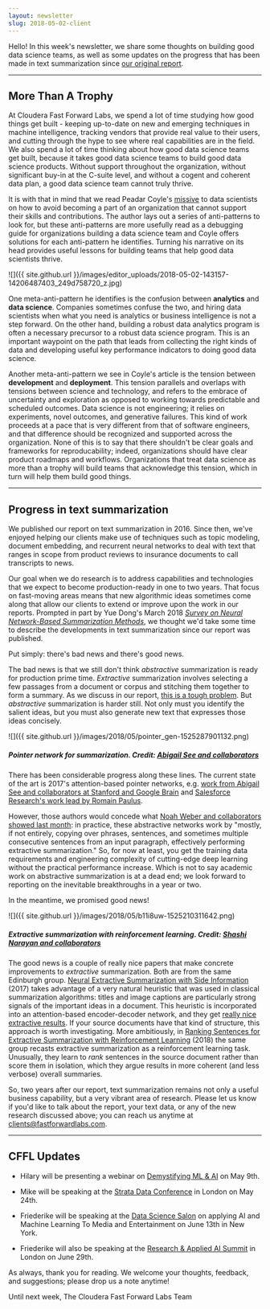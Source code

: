```yaml
---
layout: newsletter
slug: 2018-05-02-client
---
```


Hello!  In this week's newsletter, we share some thoughts on building good data science teams, as well as some updates on the progress that has been made in text summarization since [our original report](https://ff04.fastforwardlabs.com/).

---

## More Than A Trophy

At Cloudera Fast Forward Labs, we spend a lot of time studying how good things get built - keeping up-to-date on new and emerging techniques in machine intelligence, tracking vendors that provide real value to their users, and cutting through the hype to see where real capabilities are in the field. We also spend a lot of time thinking about how good data science teams get built, because it takes good data science teams to build good data science products. Without support throughout the organization, without significant buy-in at the C-suite level, and without a cogent and coherent data plan, a good data science team cannot truly thrive.

It is with that in mind that we read Peadar Coyle's [missive](https://peadarcoyle.wordpress.com/2017/07/23/avoiding-being-a-trophy-data-scientist/) to data scientists on how to avoid becoming a part of an organization that cannot support their skills and contributions. The author lays out a series of anti-patterns to look for, but these anti-patterns are more usefully read as a debugging guide for organizations building a data science team and Coyle offers solutions for each anti-pattern he identifies. Turning his narrative on its head provides useful lessons for building teams that help good data scientists thrive. 

![]({{ site.github.url }}/images/editor_uploads/2018-05-02-143157-14206487403_249d758720_z.jpg)

One meta-anti-pattern he identifies is the confusion between **analytics** and **data science**. Companies sometimes confuse the two, and hiring data scientists when what you need is analytics or business intelligence is not a step forward. On the other hand, building a robust data analytics program is often a necessary precursor to a robust data science program. This is an important waypoint on the path that leads from collecting the right kinds of data and developing useful key performance indicators to doing good data science. 

Another meta-anti-pattern we see in Coyle's article is the tension between **development** and **deployment**. This tension parallels and overlaps with tensions between science and technology, and refers to the embrace of uncertainty and exploration as opposed to working towards predictable and scheduled outcomes. Data science is not engineering; it relies on experiments, novel outcomes, and generative failures. This kind of work proceeds at a pace that is very different from that of software engineers, and that difference should be recognized and supported across the organization. None of this is to say that there shouldn't be clear goals and frameworks for reproducability; indeed, organizations should have clear product roadmaps and workflows. Organizations that treat data science as more than a trophy will build teams that acknowledge this tension, which in turn will help them build good things.

---

## Progress in text summarization

We published our report on text summarization in 2016. Since then, we've
enjoyed helping our clients make use of techniques such as topic modeling,
document embedding, and recurrent neural networks to deal with text that ranges
in scope from product reviews to insurance documents to call transcripts to news. 

Our goal when we do research is to address capabilities and technologies that
we expect to become production-ready in one to two years. That focus on
fast-moving areas means that new algorithmic ideas sometimes come along that
allow our clients to extend or improve upon the work in our reports. Prompted in
part by Yue Dong's March 2018 _[Survey on Neural Network-Based Summarization
Methods](https://arxiv.org/abs/1804.04589)_, we thought we'd take some time to
describe the developments in text summarization since our report was published. 

Put simply: there's bad news and there's good news.

The bad news is that we still don't think _abstractive_ summarization is ready
for production prime time. _Extractive_ summarization involves selecting a few
passages from a document or corpus and stitching them together to form a
summary. As we discuss in our report, [this is a tough
problem](http://blog.fastforwardlabs.com/2016/04/11/new-tools-to-summarize-text.html).
But _abstractive_ summarization is harder still. Not only must you identify the
salient ideas, but you must also generate new text that expresses those ideas
concisely.

![]({{ site.github.url }}/images/2018/05/pointer_gen-1525287901132.png)
##### Pointer network for summarization. Credit: [Abigail See and collaborators](http://www.abigailsee.com/2017/04/16/taming-rnns-for-better-summarization.html)

There has been considerable progress along these lines. The current state of
the art is 2017's attention-based pointer networks, e.g. [work from Abigail See
and collaborators at Stanford and Google
Brain](http://www.abigailsee.com/2017/04/16/taming-rnns-for-better-summarization.html)
and [Salesforce Research's work lead by Romain
Paulus](https://einstein.ai/research/your-tldr-by-an-ai-a-deep-reinforced-model-for-abstractive-summarization).

However, those authors would concede what [Noah Weber and collaborators showed
last month](https://arxiv.org/abs/1803.07038): in practice, these abstractive
networks work by "mostly, if not entirely, copying over phrases, sentences, and
sometimes multiple consecutive sentences from an input paragraph, effectively
performing extractive summarization." So, for now at least, you get the training
data requirements and engineering complexity of cutting-edge deep learning
without the practical performance increase. Which is not to say academic work
on abstractive summarization is at a dead end; we look forward to reporting on the
inevitable breakthroughs in a year or two.

In the meantime, we promised good news!

![]({{ site.github.url }}/images/2018/05/b11i8uw-1525210311642.png)
##### Extractive summarization with reinforcement learning. Credit: [Shashi Narayan and collaborators](https://arxiv.org/abs/1802.08636)

The good news is a couple of really nice papers that make concrete improvements
to _extractive_ summarization. Both are from the same Edinburgh group. [Neural
Extractive Summarization with Side
Information](https://arxiv.org/abs/1704.04530) (2017) takes advantage of a very
natural heuristic that was used in classical summarization algorithms: titles
and image captions are particularly strong signals of the important ideas in a
document. This heuristic is incorporated into an attention-based
encoder-decoder network, and they get [really nice extractive
results](http://kinloch.inf.ed.ac.uk/sidenet.html). If your source documents
have that kind of structure, this approach is worth investigating. More
ambitiously, in [Ranking Sentences for Extractive Summarization with
Reinforcement Learning](https://arxiv.org/abs/1802.08636) (2018) the same group
recasts extractive summarization as a reinforcement learning task. Unusually,
they learn to _rank_ sentences in the source document rather than score them in isolation, which they argue results in more coherent (and less verbose) overall
summaries.

So, two years after our report, text summarization remains not only a useful
business capability, but a very vibrant area of research. Please let us know if you'd
like to talk about the report, your text data, or any of the new research
discussed above; you can reach us anytime at clients@fastforwardlabs.com.

---

## CFFL Updates

* Hilary will be presenting a webinar on [Demystifying ML & AI](https://info.cloudera.com/LP=1968?src=FFL) on May 9th.

* Mike will be speaking at the [Strata Data Conference](https://conferences.oreilly.com/strata/strata-eu/public/schedule/detail/65283) in London on May 24th.

* Friederike will be speaking at the [Data Science Salon](https://www.eventbrite.com/e/data-science-salon-nyc-tickets-40072527007) on applying AI and Machine Learning To Media and Entertainment on June 13th in New York.

* Friederike will also be speaking at the [Research & Applied AI Summit](https://raais.co/) in London on June 29th.


As always, thank you for reading. We welcome your thoughts, feedback, and suggestions; please drop us a note anytime!

Until next week,
The Cloudera Fast Forward Labs Team
